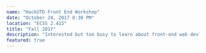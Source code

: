 ```yaml
---
name: "HackUTD Front End Workshop"
date: "October 24, 2017 8:30 PM"
location: "ECSS 2.415"
title: "Fall 2017"
description: "Interested but too busy to learn about front-end web dev? Come down and we'll cook up a simple frontend, as a quick crash-course on what you need to know! Bring your Comet Card for free pizza!"
featured: true
---
```

